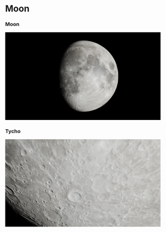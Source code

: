 # Moon

### Moon

<img src="Moon-Cycles/Moon.png" width=500>

### Tycho

<img src="Moon-Cycles/Tycho.png" width=500>
